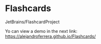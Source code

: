 # Flashcards
JetBrains/FlashcardProject

Yo can view a demo in the next link:
https://alejandroferrera.github.io/Flashcards/
